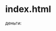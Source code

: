 # index.html
<html>
  <body>
    <text>деньги:</text>
    <text id="money"></text>
    <script>
      var i = 0;
      setInterval(() => { document.getElementById("money").innerHTML = i; i++ }, 1000);
    </script>

  </body>
</html>

